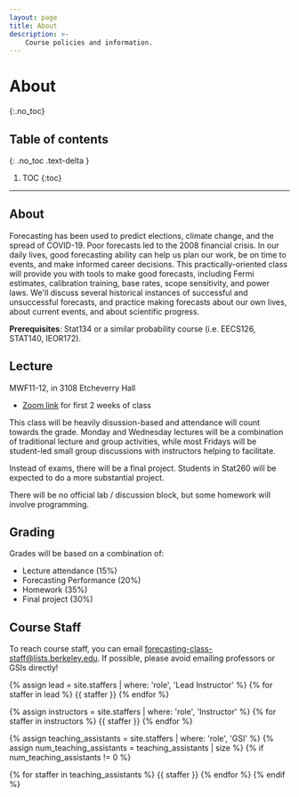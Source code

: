 ```yaml
---
layout: page
title: About
description: >-
    Course policies and information.
---
```


# About
{:.no_toc}

## Table of contents
{: .no_toc .text-delta }

1. TOC
{:toc}

---

## About

Forecasting has been used to predict elections, climate change, and the spread of COVID-19. Poor forecasts led to the 2008 financial crisis. In our daily lives, good forecasting ability can help us plan our work, be on time to events, and make informed career decisions. This practically-oriented class will provide you with tools to make good forecasts, including Fermi estimates, calibration training, base rates, scope sensitivity, and power laws. We'll discuss several historical instances of successful and unsuccessful forecasts, and practice making forecasts about our own lives, about current events, and about scientific progress.

**Prerequisites**: Stat134 or a similar probability course (i.e. EECS126, STAT140, IEOR172).


## Lecture

MWF11-12, in 3108 Etcheverry Hall
 * <a href="https://berkeley.zoom.us/j/93592932586?pwd=Y1hBNEp4OGVqWHMvOXZKcmd1L0d6QT09">Zoom link</a> for first 2 weeks of class

This class will be heavily disussion-based and attendance will count towards the grade. Monday and Wednesday lectures 
will be a combination of traditional lecture and group activities, while most Fridays will be student-led small 
group discussions with instructors helping to facilitate.

Instead of exams, there will be a final project. Students in Stat260 will be expected to do a more substantial project.

There will be no official lab / discussion block, but some homework will involve programming. 

## Grading

Grades will be based on a combination of:
 * Lecture attendance (15%)
 * Forecasting Performance (20%)
 * Homework (35%)
 * Final project (30%)

## Course Staff

To reach course staff, you can email [forecasting-class-staff@lists.berkeley.edu](mailto:forecasting-class-staff@lists.berkeley.edu). If possible, please avoid emailing professors or GSIs directly!

{% assign lead = site.staffers | where: 'role', 'Lead Instructor' %}
{% for staffer in lead %}
{{ staffer }}
{% endfor %}

{% assign instructors = site.staffers | where: 'role', 'Instructor' %}
{% for staffer in instructors %}
{{ staffer }}
{% endfor %}

{% assign teaching_assistants = site.staffers | where: 'role', 'GSI' %}
{% assign num_teaching_assistants = teaching_assistants | size %}
{% if num_teaching_assistants != 0 %}

{% for staffer in teaching_assistants %}
{{ staffer }}
{% endfor %}
{% endif %}
